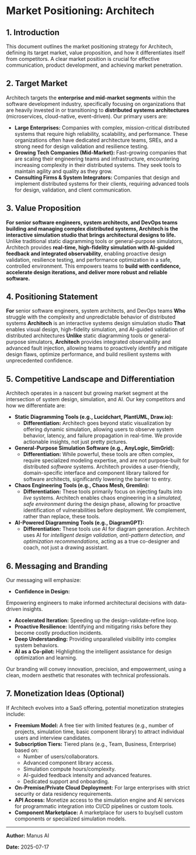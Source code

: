 # Market Positioning: Architech

## 1. Introduction

This document outlines the market positioning strategy for Architech, defining its target market, value proposition, and how it differentiates itself from competitors. A clear market position is crucial for effective communication, product development, and achieving market penetration.

## 2. Target Market

Architech targets the **enterprise and mid-market segments** within the software development industry, specifically focusing on organizations that are heavily invested in or transitioning to **distributed systems architectures** (microservices, cloud-native, event-driven). Our primary users are:

*   **Large Enterprises:** Companies with complex, mission-critical distributed systems that require high reliability, scalability, and performance. These organizations often have dedicated architecture teams, SREs, and a strong need for design validation and resilience testing.
*   **Growing Tech Companies (Mid-Market):** Fast-growing companies that are scaling their engineering teams and infrastructure, encountering increasing complexity in their distributed systems. They seek tools to maintain agility and quality as they grow.
*   **Consulting Firms & System Integrators:** Companies that design and implement distributed systems for their clients, requiring advanced tools for design, validation, and client communication.

## 3. Value Proposition

**For senior software engineers, system architects, and DevOps teams building and managing complex distributed systems, Architech is the interactive simulation studio that brings architectural designs to life.** Unlike traditional static diagramming tools or general-purpose simulators, Architech provides **real-time, high-fidelity simulation with AI-guided feedback and integrated observability**, enabling proactive design validation, resilience testing, and performance optimization in a safe, controlled environment. This empowers teams to **build with confidence, accelerate design iterations, and deliver more robust and reliable software.**

## 4. Positioning Statement

**For** senior software engineers, system architects, and DevOps teams
**Who** struggle with the complexity and unpredictable behavior of distributed systems
**Architech** is an interactive systems design simulation studio
**That** enables visual design, high-fidelity simulation, and AI-guided validation of distributed architectures
**Unlike** static diagramming tools or general-purpose simulators,
**Architech** provides integrated observability and advanced fault injection, allowing teams to proactively identify and mitigate design flaws, optimize performance, and build resilient systems with unprecedented confidence.

## 5. Competitive Landscape and Differentiation

Architech operates in a nascent but growing market segment at the intersection of system design, simulation, and AI. Our key competitors and how we differentiate are:

*   **Static Diagramming Tools (e.g., Lucidchart, PlantUML, Draw.io):**
    *   **Differentiation:** Architech goes beyond static visualization by offering dynamic simulation, allowing users to observe system behavior, latency, and failure propagation in real-time. We provide actionable insights, not just pretty pictures.
*   **General-Purpose Simulation Software (e.g., AnyLogic, SimGrid):**
    *   **Differentiation:** While powerful, these tools are often complex, require specialized modeling expertise, and are not purpose-built for distributed *software* systems. Architech provides a user-friendly, domain-specific interface and component library tailored for software architects, significantly lowering the barrier to entry.
*   **Chaos Engineering Tools (e.g., Chaos Mesh, Gremlin):**
    *   **Differentiation:** These tools primarily focus on injecting faults into *live* systems. Architech enables chaos engineering in a *simulated, safe environment* during the design phase, allowing for proactive identification of vulnerabilities before deployment. We complement, rather than replace, these tools.
*   **AI-Powered Diagramming Tools (e.g., DiagramGPT):**
    *   **Differentiation:** These tools use AI for diagram generation. Architech uses AI for *intelligent design validation, anti-pattern detection, and optimization recommendations*, acting as a true co-designer and coach, not just a drawing assistant.

## 6. Messaging and Branding

Our messaging will emphasize:

*   **Confidence in Design:** 


Empowering engineers to make informed architectural decisions with data-driven insights.
*   **Accelerated Iteration:** Speeding up the design-validate-refine loop.
*   **Proactive Resilience:** Identifying and mitigating risks before they become costly production incidents.
*   **Deep Understanding:** Providing unparalleled visibility into complex system behaviors.
*   **AI as a Co-pilot:** Highlighting the intelligent assistance for design optimization and learning.

Our branding will convey innovation, precision, and empowerment, using a clean, modern aesthetic that resonates with technical professionals.

## 7. Monetization Ideas (Optional)

If Architech evolves into a SaaS offering, potential monetization strategies include:

*   **Freemium Model:** A free tier with limited features (e.g., number of projects, simulation time, basic component library) to attract individual users and interview candidates.
*   **Subscription Tiers:** Tiered plans (e.g., Team, Business, Enterprise) based on:
    *   Number of users/collaborators.
    *   Advanced component library access.
    *   Simulation compute hours/complexity.
    *   AI-guided feedback intensity and advanced features.
    *   Dedicated support and onboarding.
*   **On-Premise/Private Cloud Deployment:** For large enterprises with strict security or data residency requirements.
*   **API Access:** Monetize access to the simulation engine and AI services for programmatic integration into CI/CD pipelines or custom tools.
*   **Component Marketplace:** A marketplace for users to buy/sell custom components or specialized simulation models.

---

**Author:** Manus AI

**Date:** 2025-07-17


